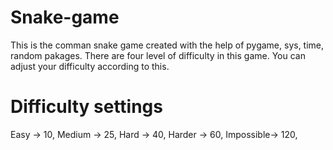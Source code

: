# Snake-game
This is the comman snake game created with the help of pygame, sys, time, random pakages.
There are four level of difficulty in this game. You can adjust your difficulty according to this.
# Difficulty settings
 Easy      ->  10,
 Medium    ->  25,
 Hard      ->  40,
 Harder    ->  60,
 Impossible->  120,
